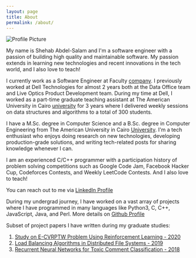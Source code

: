 ```yaml
---
layout: page
title: About
permalink: /about/
---
```


<img src="{{ site.baseurl }}/assets/Shehab.png" title="Profile Picture" class="profile">

My name is Shehab Abdel-Salam and I'm a software engineer with a passion of building high quality and maintainable software. My passion extends in learning new technologies and recent innovations in the tech world, and I also love to teach!

I currently work as a Software Engineer at Faculty [company]. I previously worked at Dell Technologies for almost 2 years both at the Data Office team and Live Optics Product Development team. During my time at Dell, I worked as a part-time graduate teaching assistant at The American University in Cairo [university] for 3 years where I delivered weekly sessions on data structures and algorithms to a total of 300 students.

I have a M.Sc. degree in Computer Science and a B.Sc. degree in Computer Engineering from The American University in Cairo [University]. I'm a tech enthusiast who enjoys doing research on new technologies, developing production-grade solutions, and writing tech-related posts for sharing knowledge whenever I can. 

I am an experienced C/C++ programmer with a participation history of problem solving competitions such as Google Code Jam, Facebook Hacker Cup, Codeforces Contests, and Weekly LeetCode Contests. And I also love to teach!

You can reach out to me via [LinkedIn Profile][linkedin]

During my undergrad journey, I have worked on a vast array of projects where I have programmed in many languages like Python3, C, C++, JavaScript, Java, and Perl.
More details on [Github Profile][github]

Subset of project papers I have written during my graduate studies:

1. [Study on E-CVRPTW Problem Using Reinforcement Learning - 2020](https://drive.google.com/file/d/1S66LT3kInvsubYGUlW4S78QJWLESqap3/view?usp=sharing)
2. [Load Balancing Algorithms in Distributed File Systems - 2019](https://drive.google.com/file/d/1uwlMDUGlllPCa1riIjcvhv8-sL7gsdoJ/view?usp=sharing)
3. [Recurrent Neural Networks for Toxic Comment Classification - 2018](https://github.com/ShehabMMohamed/ToxicCommentClassification)

[linkedin]: https://www.linkedin.com/in/shehab-abdel-salam-0a12ab97/
[github]: https://github.com/ShehabMMohamed
[company]: https://faculty.ai
[university]: https://www.aucegypt.edu
